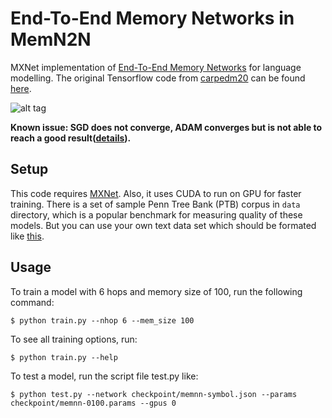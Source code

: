 End-To-End Memory Networks in MemN2N
========================================

MXNet implementation of [End-To-End Memory Networks](http://arxiv.org/abs/1503.08895v4) for language modelling. The original Tensorflow code from [carpedm20](https://github.com/carpedm20) can be found [here](https://github.com/carpedm20/MemN2N-tensorflow).

![alt tag](http://i.imgur.com/nv89JLc.png)

**Known issue: SGD does not converge, ADAM converges but is not able to reach a good result([details](https://github.com/nicklhy/MemN2N/issues/1)).**

Setup
--------------

This code requires [MXNet](https://github.com/dmlc/mxnet). Also, it uses CUDA to run on GPU for faster training. There is a set of sample Penn Tree Bank (PTB) corpus in `data` directory, which is a popular benchmark for measuring quality of these models. But you can use your own text data set which should be formated like [this](data/).

Usage
--------------

To train a model with 6 hops and memory size of 100, run the following command:

    $ python train.py --nhop 6 --mem_size 100

To see all training options, run:

    $ python train.py --help

To test a model, run the script file test.py like:

    $ python test.py --network checkpoint/memnn-symbol.json --params checkpoint/memnn-0100.params --gpus 0

